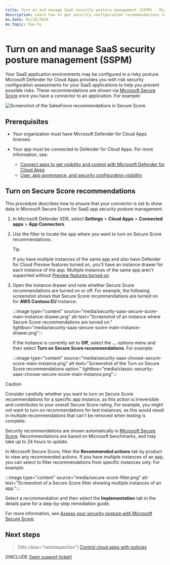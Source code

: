 ```yaml
---
title: Turn on and manage SaaS security posture management (SSPM) - Microsoft Defender for Cloud Apps
description: Learn how to get security configuration recommendations in Defender for Cloud Apps for your organization's SaaS applications.
ms.date: 01/18/2024
ms.topic: how-to
---
```


# Turn on and manage SaaS security posture management (SSPM)

Your SaaS application environments may be configured in a risky posture. Microsoft Defender for Cloud Apps provides you with risk security configuration assessments for your SaaS applications to help you prevent possible risks. These recommendations are shown via [Microsoft Secure Score](/microsoft-365/security/defender-endpoint/tvm-security-recommendation) once you have a connector to an application. For example:

![Screenshot of the SalesForce recommendations in Secure Score.](media/security-saas-sspm-in-secure-score-salesforce-filter.png)

## Prerequisites

- Your organization must have Microsoft Defender for Cloud Apps licenses.
- Your app must be connected to Defender for Cloud Apps. For more information, see:

    - [Connect apps to get visibility and control with Microsoft Defender for Cloud Apps](enable-instant-visibility-protection-and-governance-actions-for-your-apps.md)
    - [User, app governance, and security configuration visibility](enable-instant-visibility-protection-and-governance-actions-for-your-apps.md#user-app-governance-and-security-configuration-visibility)

## Turn on Secure Score recommendations

This procedure describes how to ensure that your connector is set to show data in Microsoft Secure Score for SaaS app security posture management.

1. In Microsoft Defender XDR, select **Settings** > **Cloud Apps** > **Connected apps** > **App Connectors**.

1. Use the filter to locate the app where you want to turn on Secure Score recommendations.

    > [!TIP]
    > If you have multiple instances of the same app and also have Defender for Cloud *Preview* features turned on, you'll have an instance drawer for each instance of the app. Multiple instances of the same app aren't supported without [Preview features turned on](preview-features.md).
    >

1. Open the instance drawer and note whether Secure Score recommendations are turned on or off. For example, the following screenshot shows that Secure Score recommendations are turned on for **AWS Contoso EU** instance:

    :::image type="content" source="media/security-saas-secure-score-main-instance-drawer.png" alt-text="Screenshot of an instance where Secure Score recommendations are turned on." lightbox="media/security-saas-secure-score-main-instance-drawer.png":::

    If the instance is currently set to **Off**, select the **...** options menu and then select **Turn on Secure Score recommendations**. For example:

    :::image type="content" source="media/security-saas-choose-secure-score-main-instance.png" alt-text="Screenshot of the Turn on Secure Score recommendations option." lightbox="media/classic-security-saas-choose-secure-score-main-instance.png":::

> [!CAUTION]
> Consider carefully whether you want to turn on Secure Score recommendations for a specific app instance, as this action is irreversible and contributes to your overall Secure Score rating. 
> For example, you might not want to turn on recommendations for test instances, as this would result in multiple recommendations that can't be removed when testing is complete.

Security recommendations are shown automatically in [Microsoft Secure Score](/microsoft-365/security/defender/microsoft-secure-score). Recommendations are based on Microsoft benchmarks, and may take up to 24 hours to update.

In Microsoft Secure Score, filter the **Recommended actions** tab by product to view any recommended actions. If you have multiple instances of an app, you can select to filter recommendations from specific instances only. For example:

:::image type="content" source="media/secure-score-filter.png" alt-text="Screenshot of a Secure Score filter showing multiple instances of an app.":::

Select a recommendation and then select the **Implementation** tab in the details pane for a step-by-step remediation guide.

For more information, see [Assess your security posture with Microsoft Secure Score](/microsoft-365/security/defender/microsoft-secure-score-improvement-actions).

## Next steps

> [!div class="nextstepaction"]
> [Control cloud apps with policies](control-cloud-apps-with-policies.md)

[!INCLUDE [Open support ticket](includes/support.md)]
